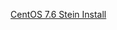 [ CentOS 7.6 Stein Install ](https://github.com/icarusfactor/openstack-Installs/blob/master/stein/PackStack-Stein-AllInOne-CentOS7.6.md)
